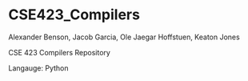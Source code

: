 # CSE423_Compilers
Alexander Benson, Jacob Garcia, Ole Jaegar Hoffstuen, Keaton Jones

CSE 423 Compilers Repository

Langauge: Python
